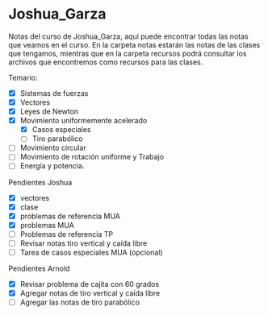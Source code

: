 # Joshua_Garza
Notas del curso de Joshua_Garza, aquí puede encontrar todas las notas que veamos en el curso.
En la carpeta notas estarán las notas de las clases que tengamos, mientras que en la carpeta recursos podrá consultar los archivos que encontremos como recursos para las clases.

Temario:
- [x] Sistemas de fuerzas
- [x] Vectores
- [x] Leyes de Newton 
- [x] Movimiento uniformemente acelerado
  - [x] Casos especiales
  - [ ] Tiro parabólico
- [ ] Movimiento circular
- [ ] Movimiento de rotación uniforme y Trabajo
- [ ] Energía y potencia. 

Pendientes Joshua
- [x] vectores
- [x] clase
- [x] problemas de referencia MUA
- [x] problemas MUA
- [ ] Problemas de referencia TP
- [ ] Revisar notas tiro vertical y caída libre
- [ ] Tarea de casos especiales MUA (opcional)

Pendientes Arnold
- [x] Revisar problema de cajita con 60 grados
- [x] Agregar notas de tiro vertical y caída libre
- [ ] Agregar las notas de tiro parabólico